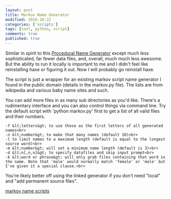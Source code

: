 ```yaml
---
layout: post
title: Markov Name Generator
modified: 2016-10-22
categories: ['scripts']
tags: [tool, python, script]
comments: true
published: true
---
```


Similar in spirit to this <a href="https://www.samcodes.co.uk/project/markov-namegen/">Procedural Name Generator</a> except much less sophisticated, far fewer data files, and, overall, much much less awesome. But the ability to run it locally is important to me and I didn't feel like reinstalling haxe or figuring it out. Now I will probably go reinstall haxe.

<!--more-->

The script is just a wrapper for an existing markov script name generator I found in the public domain (details in the markov.py file). The lists are from wikipedia and various baby name sites and such.

You can add more files in as many sub directories as you'd like. There's a rudimentary interface and you can also control things via command line. Try the default script with 'python markov.py' first to get a list of all valid files and their numbers.

```
-f &lt;letters&gt; to use those as the first letters of all generated names<br>
-n &lt;number&gt; to make that many names (default 10)<br>
-l to limit names to a maximum length (default is equal to the longest source word)<br>
-m &lt;number&gt; will set a minimum name length (default is 3)<br>
-d &lt;n[,n,n]&gt; to specify datafiles and skip input prompt<br>
-k &lt;word or phrase&gt; will only grab files containing that word in the name. Note that 'male' would normally match 'female' or 'male' but I've given it a special clause.<br>
```

You're likely better off using the linked generator if you don't need "local" and "add permanent source files".

<div markdown="0"><a href="https://github.com/exposit/katamoiran/tree/master/python/markov" class="btn btn-info">markov name scripts</a></div>
